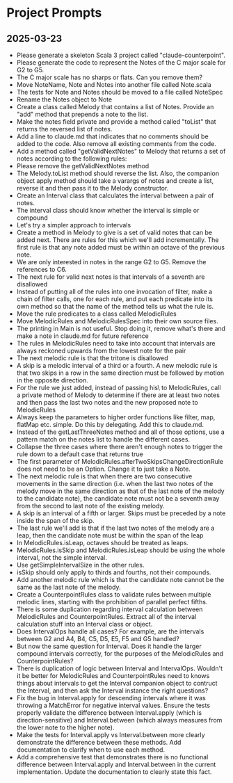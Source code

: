 # Project Prompts

## 2025-03-23

- Please generate a skeleton Scala 3 project called "claude-counterpoint".
- Please generate the code to represent the Notes of the C major scale for G2 to G5.
- The C major scale has no sharps or flats. Can you remove them?
- Move NoteName, Note and Notes into another file called Note.scala
- The tests for Note and Notes should be moved to a file called NoteSpec
- Rename the Notes object to Note
- Create a class called Melody that contains a list of Notes. Provide an "add" method that prepends a note to the list.
- Make the notes field private and provide a method called "toList" that returns the reversed list of notes.
- Add a line to claude.md that indicates that no comments should be added to the code. Also remove all existing comments from the code.
- Add a method called "getValidNextNotes" to Melody that returns a set of notes according to the following rules:
- Please remove the getValidNextNotes method
- The Melody.toList method should reverse the list. Also, the companion object apply method should take a varargs of notes and create a list, reverse it and then pass it to the Melody constructor.
- Create an Interval class that calculates the interval between a pair of notes.
- The interval class should know whether the interval is simple or compound
- Let's try a simpler approach to intervals
- Create a method in Melody to give is a set of valid notes that can be added next. There are rules for this which we'll add incrementally. The first rule is that any note added must be within an octave of the previous note.
- We are only interested in notes in the range G2 to G5. Remove the references to C6.
- The next rule for valid next notes is that intervals of a seventh are disallowed
- Instead of putting all of the rules into one invocation of filter, make a chain of filter calls, one for each rule, and put each predicate into its own method so that the name of the method tells us what the rule is.
- Move the rule predicates to a class called MelodicRules
- Move MelodicRules and MelodicRulesSpec into their own source files.
- The printing in Main is not useful. Stop doing it, remove what's there and make a note in claude.md for future reference
- The rules in MelodicRules need to take into account that intervals are always reckoned upwards from the lowest note for the pair
- The next melodic rule is that the tritone is disallowed
- A skip is a melodic interval of a third or a fourth. A new melodic rule is that two skips in a row in the same direction must be followed by motion in the opposite direction.
- For the rule we just added, instead of passing 	his\ to MelodicRules, call a private method of Melody to determine if there are at least two notes and then pass the last two notes and the new proposed note to MelodicRules
- Always keep the parameters to higher order functions like filter, map, flatMap etc. simple. Do this by delegating. Add this to claude.md.
- Instead of the getLastThreeNotes method and all of those options, use a pattern match on the notes list to handle the different cases.
- Collapse the three cases where there aren't enough notes to trigger the rule down to a default case that returns true
- The first parameter of MelodicRules.afterTwoSkipsChangeDirectionRule does not need to be an Option. Change it to just take a Note.
- The next melodic rule is that when there are two consecutive movements in the same direction (i.e. when the last two notes of the melody move in the same direction as that of the last note of the melody to the candidate note), the candidate note must not be a seventh away from the second to last note of the existing melody.
- A skip is an interval of a fifth or larger. Skips must be preceded by a note inside the span of the skip.
- The last rule we'll add is that if the last two notes of the melody are a leap, then the candidate note must be within the span of the leap
- In MelodicRules.isLeap, octaves should be treated as leaps.
- MelodicRules.isSkip and MelodicRules.isLeap should be using the whole interval, not the simple interval.
- Use getSimpleIntervalSize in the other rules.
- isSkip should only apply to thirds and fourths, not their compounds.
- Add another melodic rule which is that the candidate note cannot be the same as the last note of the melody.
- Create a CounterpointRules class to validate rules between multiple melodic lines, starting with the prohibition of parallel perfect fifths.
- There is some duplication regarding interval calculation between MelodicRules and CounterpointRules. Extract all of the interval calculation stuff into an Interval class or object.
- Does IntervalOps handle all cases? For example, are the intervals between G2 and A4, B4, C5, D5, E5, F5 and G5 handled?
- But now the same question for Interval. Does it handle the larger compound intervals correctly, for the purposes of the MelodicRules and CounterpointRules?
- There is duplication of logic between Interval and IntervalOps. Wouldn't it be better for MelodicRules and CounterpointRules need to knows things about intervals to get the Interval companion object to contruct the Interval, and then ask the Interval instance the right questions?
- Fix the bug in Interval.apply for descending intervals where it was throwing a MatchError for negative interval values. Ensure the tests properly validate the difference between Interval.apply (which is direction-sensitive) and Interval.between (which always measures from the lower note to the higher note).
- Make the tests for Interval.apply vs Interval.between more clearly demonstrate the difference between these methods. Add documentation to clarify when to use each method.
- Add a comprehensive test that demonstrates there is no functional difference between Interval.apply and Interval.between in the current implementation. Update the documentation to clearly state this fact.